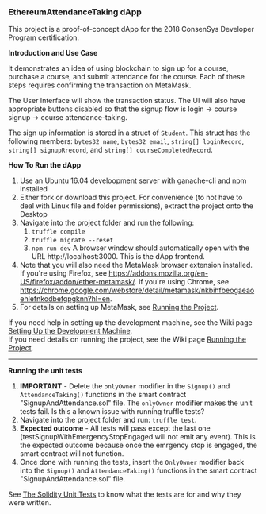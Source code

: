 ### EthereumAttendanceTaking dApp

This project is a proof-of-concept dApp for the 2018 ConsenSys Developer Program certification.

**Introduction and Use Case**

It demonstrates an idea of using blockchain to sign up for a course, purchase a course, and submit attendance for the course.
Each of these steps requires confirming the transaction on MetaMask.

The User Interface will show the transaction status.
The UI will also have appropriate buttons disabled so that the signup flow is login -> course signup -> course attendance-taking.

The sign up information is stored in a struct of `Student`.
This struct has the following members:
`bytes32 name`,
`bytes32 email`,
`string[] loginRecord`,
`string[] signupRrecord`, and
`string[] courseCompletedRecord`.



**How To Run the dApp**

1. Use an Ubuntu 16.04 develoopment server with ganache-cli and npm installed
2. Either fork or download this project. For convenience (to not have to deal with Linux file and folder permissions), extract the project onto the Desktop
3. Navigate into the project folder and run the following:
    1. `truffle compile`
    1. `truffle migrate --reset`
    1. `npm run dev`
A browser window should automatically open with the URL http://localhost:3000. This is the dApp frontend.
4. Note that you will also need the MetaMask browser extension installed. If you're using Firefox, see https://addons.mozilla.org/en-US/firefox/addon/ether-metamask/. If you're using Chrome, see https://chrome.google.com/webstore/detail/metamask/nkbihfbeogaeaoehlefnkodbefgpgknn?hl=en.
5. For details on setting up MetaMask, see [Running the Project](https://github.com/fritzlim/EthereumAttendanceTaking/wiki/Running-the-Project).

If you need help in setting up the development machine, see the Wiki page [Setting Up the Development Machine](https://github.com/fritzlim/EthereumAttendanceTaking/wiki/Setting-Up-the-Development-Machine).<br />
If you need details on running the project, see the Wiki page [Running the Project](https://github.com/fritzlim/EthereumAttendanceTaking/wiki/Running-the-Project).

****

**Running the unit tests**

1. **IMPORTANT** - Delete the `onlyOwner` modifier in the `Signup()` and `AttendanceTaking()` functions in the smart contract "SignupAndAttendance.sol" file. The `onlyOwner` modifier makes the unit tests fail. Is this a known issue with running truffle tests?
1. Navigate into the project folder and run: `truffle test`.
1. **Expected outcome** - All tests will pass except the last one (testSignupWithEmergencyStopEngaged will not emit any event). This is the expected outcome because once the emrgency stop is engaged, the smart contract will not function.
1. Once done with running the tests, insert the `OnlyOwner` modifier back into the `Signup()` and `AttendanceTaking()` functions in the smart contract "SignupAndAttendance.sol" file.

See [The Solidity Unit Tests](https://github.com/fritzlim/EthereumAttendanceTaking/wiki/3.-The-Solidity-Unit-Tests) to know what the tests are for and why they were written.



